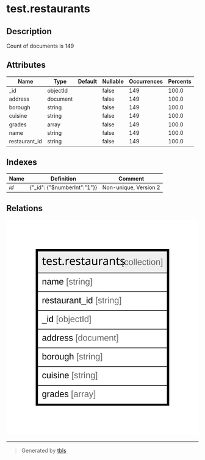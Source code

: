 # test.restaurants

## Description

Count of documents is 149

## Attributes

| Name | Type | Default | Nullable | Occurrences | Percents |
| ---- | ---- | ------- | -------- | ---------------- | ---------------- |
| _id | objectId |  | false | 149 | 100.0 |
| address | document |  | false | 149 | 100.0 |
| borough | string |  | false | 149 | 100.0 |
| cuisine | string |  | false | 149 | 100.0 |
| grades | array |  | false | 149 | 100.0 |
| name | string |  | false | 149 | 100.0 |
| restaurant_id | string |  | false | 149 | 100.0 |

## Indexes

| Name | Definition | Comment |
| ---- | ---------- | ------- |
| _id_ | {"_id": {"$numberInt":"1"}} | Non-unique, Version 2 |

## Relations

![er](test.restaurants.svg)

---

> Generated by [tbls](https://github.com/k1LoW/tbls)
